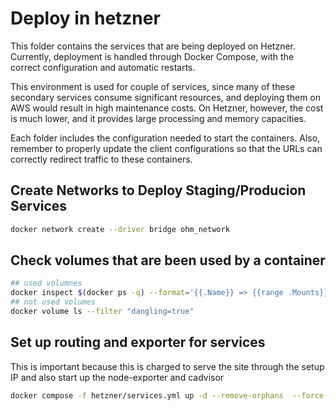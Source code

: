 # Deploy in hetzner

This folder contains the services that are being deployed on Hetzner. Currently, deployment is handled through Docker Compose, with the correct configuration and automatic restarts.

This environment is used for couple of services, since many of these secondary services consume significant resources, and deploying them on AWS would result in high maintenance costs. On Hetzner, however, the cost is much lower, and it provides large processing and memory capacities.

Each folder includes the configuration needed to start the containers. Also, remember to properly update the client configurations so that the URLs can correctly redirect traffic to these containers.

## Create Networks to Deploy Staging/Producion Services

```sh
docker network create --driver bridge ohm_network
```

## Check volumes that are been used by a container 

```sh
## used volumnes
docker inspect $(docker ps -q) --format='{{.Name}} => {{range .Mounts}}{{.Name}} {{end}}'
## not used volumes
docker volume ls --filter "dangling=true"
```


## Set up routing and exporter for services

This is important because this is charged to serve the site through the setup IP and also start up the node-exporter and cadvisor


```sh
docker compose -f hetzner/services.yml up -d --remove-orphans  --force-recreate
```
